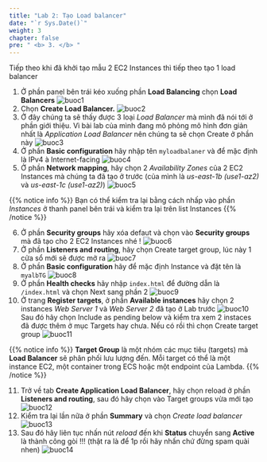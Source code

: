 ```yaml
---
title: "Lab 2: Tạo Load balancer"
date: "`r Sys.Date()`"
weight: 3
chapter: false
pre: " <b> 3. </b> "
---
```


Tiếp theo khi đã khởi tạo mẫu 2 EC2 Instances thì tiếp theo tạo 1 load balancer

1. Ở phần panel bên trái kéo xuống phần **Load Balancing** chọn **Load Balancers**
   ![buoc1](/images/3.Lab2/lab-2-1.png?height=300px&width=200px)
2. Chọn **Create Load Balancer.**
   ![buoc2](/images/3.Lab2/lab-2-2.png?height=300px&width=900px)
3. Ở đây chúng ta sẽ thấy được 3 loại _Load Balancer_ mà mình đã nói tới ở phần giới thiệu. Vì bài lab của mình đang mô phỏng mô hình đơn giản nhất là _Application Load Balancer_ nên chúng ta sẽ chọn Create ở phần này
   ![buoc3](/images/3.Lab2/lab-2-3.png?height=400px&width=400px)
4. Ở phần **Basic configuration** hãy nhập tên `myloadbalaner` và để mặc định là IPv4 à Internet-facing
   ![buoc4](/images/3.Lab2/lab-2-4.png?height=360px&width=700px)
5. Ở phần **Network mapping**, hãy chọn 2 _Availability Zones_ của 2 EC2 Instances mà chúng ta đã tạo ở trước (của mình là _us-east-1b (use1-az2)_ và _us-east-1c (use1-az2)_)
   ![buoc5](/images/3.Lab2/lab-2-5.png?height=500px&width=600px)

{{% notice info %}}
Bạn có thể kiểm tra lại bằng cách nhấp vào phần _Instances_ ở thanh panel bên trái và kiểm tra lại trên list Instances
{{% /notice %}}

6. Ở phần **Security groups** hãy xóa defaut và chọn vào **Security groups** mà đã tạo cho 2 EC2 Instances nhé !
   ![buoc6](/images/3.Lab2/lab-2-6.png?height=230px&width=900px)
7. Ở phần **Listeners and routing**, hãy chọn Create target group, lúc này 1 cửa sổ mới sẽ được mở ra
   ![buoc7](/images/3.Lab2/lab-2-7.png?height=420px&width=900px)
8. Ở phần **Basic configuration** hãy để mặc định Instance và đặt tên là `myalbTG`
   ![buoc8](/images/3.Lab2/lab-2-8.png?height=450px&width=600px)
9. Ở phần **Health checks** hãy nhập `index.html` để đường dẫn là `/index.html` và chọn Next sang phần 2
   ![buoc9](/images/3.Lab2/lab-2-9.png?height=290px&width=600px)
10. Ở trang **Register targets**, ở phần **Available instances** hãy chọn 2 instances _Web Server 1_ và _Web Server 2_ đã tạo ở Lab trước
    ![buoc10](/images/3.Lab2/lab-2-10.png?height=400px&width=900px)
    Sau đó hãy chọn Include as pending below và kiểm tra xem 2 instaces đã được thêm ở mục Targets hay chưa. Nếu có rồi thì chọn Create target group
    ![buoc11](/images/3.Lab2/lab-2-11.png?height=380px&width=900px)

{{% notice info %}}
**Target Group** là một nhóm các mục tiêu (targets) mà **Load Balancer** sẽ phân phối lưu lượng đến. Mỗi target có thể là một instance EC2, một container trong ECS hoặc một endpoint của Lambda.
{{% /notice %}}

11. Trở về tab **Create Application Load Balancer**, hãy chọn reload ở phần **Listeners and routing**, sau đó hãy chọn vào Target groups vừa mới tạo
    ![buoc12](/images/3.Lab2/lab-2-12.png?height=380px&width=800px)
12. Kiểm tra lại lần nữa ở phần **Summary** và chọn _Create load balancer_
    ![buoc13](/images/3.Lab2/lab-2-13.png?height=400px&width=600px)
13. Sau đó hãy liên tục nhấn nút _reload_ đến khi **Status** chuyển sang **Active** là thành công gòi !!! (thật ra là để 1p rồi hãy nhấn chứ đừng spam quài nhen)
    ![buoc14](/images/3.Lab2/lab-2-14.png?height=300px&width=900px)
